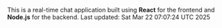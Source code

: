 This is a real-time chat application built using **React** for the frontend and **Node.js** for the backend.
Last updated: Sat Mar 22 07:07:24 UTC 2025
